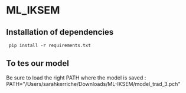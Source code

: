 # ML_IKSEM


## Installation of dependencies

```
 pip install -r requirements.txt

```

## To tes our model

Be sure to load the right PATH where the model is saved :
PATH="/Users/sarahkerriche/Downloads/ML-IKSEM/model_trad_3.pch"


